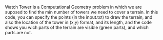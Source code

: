 Watch Tower is a Computational Geometry problem in which we are suposed to find the min number of towers we need to cover a terrain.
In this code, you can specify the points (in the input.txt) to draw the terrain, and also the location of the tower in (x,y) format, and its length, and the code shows you wich parts of the terrain are visible (green parts), and which parts are not.
